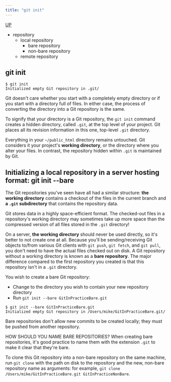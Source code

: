 ```yaml
---
title: "git init"
---
```


[UP](/git.html)


- repository
  - local repository
    - bare repository
    - non-bare repository
  - remote repository

## git init

```text
$ git init
Initialized empty Git repository in .git/
```

Git doesn't care whether you start with a completely empty directory or if you start with a directory full of files.
In either case, the process of converting the directory into a Git repository is the same.

To signify that your directory is a Git repository,
the `git init` command creates a hidden directory, called `.git`, at the top level of your project.
Git places all its revision information in this one, top-level `.git` directory.

Everything in your `~/public_html` directory remains untouched.
Git considers it your project's **working directory**, or the directory where you alter your files.
In contrast, the repository hidden within `.git` is maintained by Git.

## Initializing a local repository in a server hosting format: git init --bare

The Git repositories you've seen have all had a similar structure:
**the working directory** contains a checkout of the files in the current branch and
**a `.git` subdirectory** that contains the repository data.

Git stores data in a highly space-efficient format.
The checked-out files in a repository's working directory
may sometimes take up more space than the compressed version of all files stored in the `.git` directory!

On a server, **the working directory** should never be used directly, so it's better to not create one at all.
Because you'll be sending/receiving Git objects to/from various Git clients with `git push`, `git fetch`, and `git pull`,
you don't need to have the actual files checked out on disk.
A Git repository without a working directory is known as a **bare repository**.
The major difference compared to the first repository you created is that this repository isn't in a `.git` directory.

You wish to create a bare Git repository:

- Change to the directory you wish to contain your new repository directory
- Run `git init --bare GitInPracticeBare.git`

```text
$ git init --bare GitInPracticeBare.git
Initialized empty Git repository in /Users/mike/GitInPracticeBare.git/
```

Bare repositories don't allow new commits to be created locally; they must be pushed from another repository.

HOW SHOULD YOU NAME BARE REPOSITORIES?
When creating bare repositories,
it's good practice to name them with the extension `.git` to make it clear that they're bare.

To clone this Git repository into a non-bare repository on the same machine,
run `git clone` with the path on disk to the repository and the new, non-bare repository name as arguments:
for example, `git clone /Users/mike/GitInPracticeBare.git GitInPracticeNonBare`.
